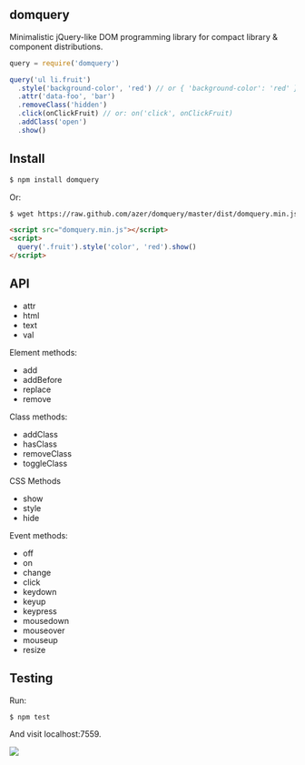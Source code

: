 ## domquery

Minimalistic jQuery-like DOM programming library for compact library & component distributions.

```js
query = require('domquery')

query('ul li.fruit')
  .style('background-color', 'red') // or { 'background-color': 'red' }
  .attr('data-foo', 'bar')
  .removeClass('hidden')
  .click(onClickFruit) // or: on('click', onClickFruit)
  .addClass('open')
  .show()
```

## Install

```bash
$ npm install domquery
```

Or:

```bash
$ wget https://raw.github.com/azer/domquery/master/dist/domquery.min.js
```

```html
<script src="domquery.min.js"></script>
<script>
  query('.fruit').style('color', 'red').show()
</script>
```

## API

* attr
* html
* text
* val

Element methods:

* add
* addBefore
* replace
* remove

Class methods:

* addClass
* hasClass
* removeClass
* toggleClass

CSS Methods

* show
* style
* hide

Event methods:

* off
* on
* change
* click
* keydown
* keyup
* keypress
* mousedown
* mouseover
* mouseup
* resize

## Testing

Run:

```bash
$ npm test
```

And visit localhost:7559.

![](https://dl.dropboxusercontent.com/s/ofqr0ha1all2nbl/npmel_30.jpg)
